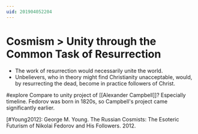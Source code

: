 ```yaml
---
uid: 201904052204
---
```

# Cosmism > Unity through the Common Task of Resurrection
- The work of resurrection would necessarily unite the world. 
- Unbelievers, who in theory might find Christianity unacceptable, would, by resurrecting the dead, become in practice followers of Christ.

#explore Compare to unity project of [[Alexander Campbell]]?
Especially timeline. Fedorov was born in 1820s, so Campbell's project came significantly earlier.

[#Young2012]: George M. Young. The Russian Cosmists: The Esoteric Futurism of Nikolai Fedorov and His Followers. 2012.
